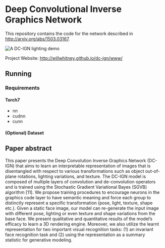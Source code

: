 # Deep Convolutional Inverse Graphics Network

This repository contains the code for the network described in http://arxiv.org/abs/1503.03167.

<!-- [![A DC-IGN lighting demo](http://i.imgur.com/ukoMSxt.gif)](http://www.youtube.com/watch?v=FpuhUaugAP0) -->

![A DC-IGN lighting demo](http://i.imgur.com/ukoMSxt.gif)

<!-- Click for the full video. -->
Project Website: http://willwhitney.github.io/dc-ign/www/
## Running

### Requirements
#### Torch7

- nn
- cudnn
- cunn

#### (Optional) Dataset



## Paper abstract
This paper presents the Deep Convolution Inverse Graphics Network (DC-IGN) that aims to learn an interpretable representation of images that is disentangled with respect to various transformations such as object out-of-plane rotations, lighting variations, and texture. The DC-IGN model is composed of multiple layers of convolution and de-convolution operators and is trained using the Stochastic Gradient Variational Bayes (SGVB) algorithm [11]. We propose training procedures to encourage neurons in the graphics code layer to have semantic meaning and force each group to distinctly represent a specific transformation (pose, light, texture, shape etc.). Given a static face image, our model can re-generate the input image with different pose, lighting or even texture and shape variations from the base face. We present qualitative and quantitative results of the model’s efficacy to learn a 3D rendering engine. Moreover, we also utilize the learnt representation for two important visual recognition tasks: (1) an invariant face recognition task and (2) using the representation as a summary statistic for generative modeling.
